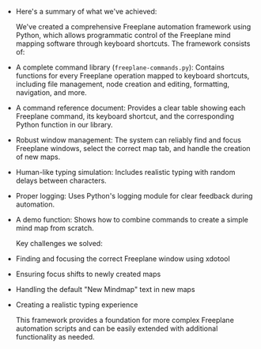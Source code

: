 - Here's a summary of what we've achieved:
  
  We've created a comprehensive Freeplane automation framework using Python, which allows programmatic control of the Freeplane mind mapping software through keyboard shortcuts. The framework consists of:  
- A complete command library (`freeplane-commands.py`): Contains functions for every Freeplane operation mapped to keyboard shortcuts, including file management, node creation and editing, formatting, navigation, and more.
- A command reference document: Provides a clear table showing each Freeplane command, its keyboard shortcut, and the corresponding Python function in our library.
- Robust window management: The system can reliably find and focus Freeplane windows, select the correct map tab, and handle the creation of new maps.
- Human-like typing simulation: Includes realistic typing with random delays between characters.
- Proper logging: Uses Python's logging module for clear feedback during automation.
- A demo function: Shows how to combine commands to create a simple mind map from scratch.
  
  Key challenges we solved:  
- Finding and focusing the correct Freeplane window using xdotool
- Ensuring focus shifts to newly created maps
- Handling the default "New Mindmap" text in new maps
- Creating a realistic typing experience
  
  This framework provides a foundation for more complex Freeplane automation scripts and can be easily extended with additional functionality as needed.